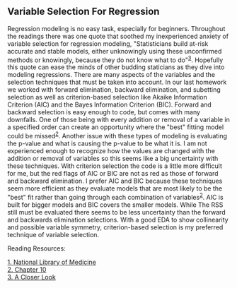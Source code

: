 ## Variable Selection For Regression  

Regression modeling is no easy task, especially for beginners. Throughout the readings there was one quote that soothed my inexperienced anxiety of variable selection for regression modeling, "Statisticians build at-risk accurate and stable models, either unknowingly using these unconfirmed methods or knowingly, because they do not know what to do"<sup>[3](https://link.springer.com/content/pdf/10.1057/jt.2009.26.pdf)</sup>. Hopefully this quote can ease the minds of other budding staticians as they dive into modeling regressions. There are many aspects of the variables and the selection techniques that must be taken into account. In our last homework we worked with forward elimination, backward elimination, and subetting selection as well as criterion-based selection like Akaike Information Criterion (AIC) and the Bayes Information Criterion (BIC). Forward and backward selection is easy enough to code, but comes with many downfalls. One of those being with every addition or removal of a variable in a specified order can create an opportunity where the "best" fitting model could be missed<sup>[2](https://www.biostat.jhsph.edu/~iruczins/teaching/jf/ch10.pdf)</sup>. Another issue with these types of modeling is evaluating the p-value and what is causing the p-value to be what it is. I am not experienced enough to recognize how the values are changed with the addition or removal of variables so this seems like a big uncertainty with these techniques. With criterion selection the code is a little more difficult for me, but the red flags of AIC or BIC are not as red as those of forward and backward elimination. I prefer AIC and BIC because these techniques seem more efficient as they evaluate models that are most likely to be the "best" fit rather than going through each combination of variables<sup>[2](https://www.biostat.jhsph.edu/~iruczins/teaching/jf/ch10.pdf)</sup>. AIC is built for bigger models and BIC covers the smaller models. While The RSS still must be evaluated there seems to be less uncertainty than the forward and backwards elimination selections. With a good EDA to show collinearity and possible variable symmetry, criterion-based selection is my preferred technique of variable selection. 

Reading Resources: 

[1. National Library of Medicine](https://www.ncbi.nlm.nih.gov/pmc/articles/PMC5969114/)  
[2. Chapter 10](https://www.biostat.jhsph.edu/~iruczins/teaching/jf/ch10.pdf)  
[3. A Closer Look](https://link.springer.com/content/pdf/10.1057/jt.2009.26.pdf)
